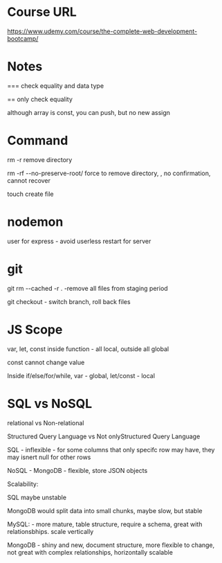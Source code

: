 # Course URL
https://www.udemy.com/course/the-complete-web-development-bootcamp/

# Notes
=== check equality and data type

== only check equality

although array is const, you can push, but no new assign

# Command
rm -r    remove directory

rm -rf --no-preserve-root/   force to remove directory, , no confirmation, cannot recover

touch create file

# nodemon
user for express - avoid userless restart for server

# git
git rm --cached -r .     -remove all files from staging period

git checkout   - switch branch, roll back files   

# JS Scope
var, let, const inside function - all local, outside all global

const cannot change value

Inside if/else/for/while, var - global, let/const - local  

# SQL vs NoSQL
relational vs Non-relational

Structured Query Language vs Not onlyStructured Query Language

SQL - inflexible - for some columns that only specifc row may have, they may isnert null for other rows

NoSQL - MongoDB - flexible, store JSON objects

Scalability:

SQL maybe unstable

MongoDB would split data into small chunks, maybe slow, but stable

MySQL: - more mature, table structure, require a schema, great with relationsbhips. scale vertically

MongoDB - shiny and new, document structure, more flexible to change, not great with complex relationships, horizontally scalable